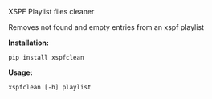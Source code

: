<p>XSPF Playlist files cleaner</p>
<p>Removes not found and empty entries from an xspf playlist</p>

<b>Installation:</b>

    pip install xspfclean
    
<b>Usage:</b>

    xspfclean [-h] playlist


